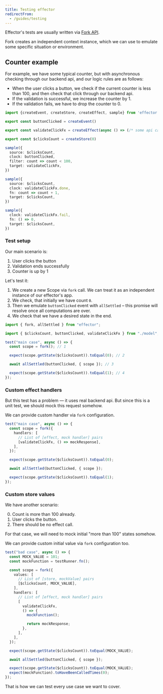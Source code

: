 ```yaml
---
title: Testing effector
redirectFrom:
  - /guides/testing
---
```


Effector's tests are usually written via [Fork API](/en/api/effector/fork).

Fork creates an independent context instance, which we can use to emulate some specific situation or environment.

## Counter example

For example, we have some typical counter, but with asynchronous checking through our backend api, and our logic rules are as follows:

- When the user clicks a button, we check if the current counter is less than 100, and then check that click through our backend api.
- If the validation is successful, we increase the counter by 1.
- If the validation fails, we have to drop the counter to 0.

```ts
import {createEvent, createStore, createEffect, sample} from 'effector'

export const buttonClicked = createEvent()

export const validateClickFx = createEffect(async () => (/* some api call */))

export const $clicksCount = createStore(0)

sample({
  source: $clicksCount,
  clock: buttonClicked,
  filter: count => count < 100,
  target: validateClickFx,
})

sample({
  source: $clicksCount,
  clock: validateClickFx.done,
  fn: count => count + 1,
  target: $clicksCount,
})

sample({
  clock: validateClickFx.fail,
  fn: () => 0,
  target: $clicksCount,
})
```

### Test setup

Our main scenario is:

1. User clicks the button
2. Validation ends successfully
3. Counter is up by 1

Let's test it:

1. We create a new Scope via `fork` call. We can treat it as an independent instance of our effector's app.
2. We check, that initially we have count `0`.
3. Then we emulate `buttonClicked` event with `allSettled` – this promise will resolve once all computations are over.
4. We check that we have a desired state in the end.

```ts
import { fork, allSettled } from "effector";

import { $clicksCount, buttonClicked, validateClickFx } from "./model";

test("main case", async () => {
  const scope = fork(); // 1

  expect(scope.getState($clicksCount)).toEqual(0); // 2

  await allSettled(buttonClicked, { scope }); // 3

  expect(scope.getState($clicksCount)).toEqual(1); // 4
});
```

### Custom effect handlers

But this test has a problem — it uses real backend api. But since this is a unit test, we should mock this request somehow.

We can provide custom handler via `fork` configuration.

```ts
test("main case", async () => {
  const scope = fork({
    handlers: [
      // List of [effect, mock handler] pairs
      [validateClickFx, () => mockResponse],
    ],
  });

  expect(scope.getState($clicksCount)).toEqual(0);

  await allSettled(buttonClicked, { scope });

  expect(scope.getState($clicksCount)).toEqual(1);
});
```

### Custom store values

We have another scenario:

0. Count is more than 100 already.
1. User clicks the button.
2. There should be no effect call.

For that case, we will need to mock initial "more than 100" states somehow.

We can provide custom initial value via `fork` configuration too.

```ts
test("bad case", async () => {
  const MOCK_VALUE = 101;
  const mockFunction = testRunner.fn();

  const scope = fork({
    values: [
      // List of [store, mockValue] pairs
      [$clicksCount, MOCK_VALUE],
    ],
    handlers: [
      // List of [effect, mock handler] pairs
      [
        validateClickFx,
        () => {
          mockFunction();

          return mockResponse;
        },
      ],
    ],
  });

  expect(scope.getState($clicksCount)).toEqual(MOCK_VALUE);

  await allSettled(buttonClicked, { scope });

  expect(scope.getState($clicksCount)).toEqual(MOCK_VALUE);
  expect(mockFunction).toHaveBeenCalledTimes(0);
});
```

That is how we can test every use case we want to cover.
